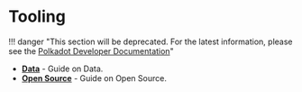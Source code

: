 # Tooling

!!! danger "This section will be deprecated. For the latest information, please see the [Polkadot Developer Documentation](https://docs.polkadot.com/)"


<div class="grid cards" markdown>

- **[Data](../build-data.md)** - Guide on Data.
- **[Open Source](../build-open-source.md)** - Guide on Open Source.

</div>